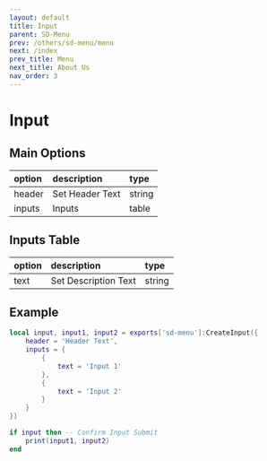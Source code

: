 ```yaml
---
layout: default
title: Input
parent: SD-Menu
prev: /others/sd-menu/menu
next: /index
prev_title: Menu
next_title: About Us
nav_order: 3
---
```


# Input

## Main Options

| option       | description             | type              |
|:-------------|:------------------------|:------------------|
| header       | Set Header Text         | string
| inputs       | Inputs                  | table

## Inputs Table

| option       | description             | type              |
|:-------------|:------------------------|:------------------|
| text         | Set Description Text    | string

## Example

```lua
local input, input1, input2 = exports['sd-menu']:CreateInput({
    header = 'Header Text',
    inputs = {
        {
            text = 'Input 1'
        },
        {
            text = 'Input 2'
        }
    }
})

if input then -- Confirm Input Submit
    print(input1, input2)
end
```